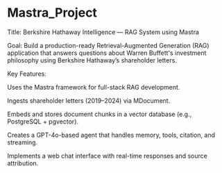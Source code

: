# Mastra_Project
Title: Berkshire Hathaway Intelligence — RAG System using Mastra

Goal: Build a production-ready Retrieval-Augmented Generation (RAG) application that answers questions about Warren Buffett's investment philosophy using Berkshire Hathaway’s shareholder letters.

Key Features:

Uses the Mastra framework for full-stack RAG development.

Ingests shareholder letters (2019–2024) via MDocument.

Embeds and stores document chunks in a vector database (e.g., PostgreSQL + pgvector).

Creates a GPT-4o-based agent that handles memory, tools, citation, and streaming.

Implements a web chat interface with real-time responses and source attribution.
